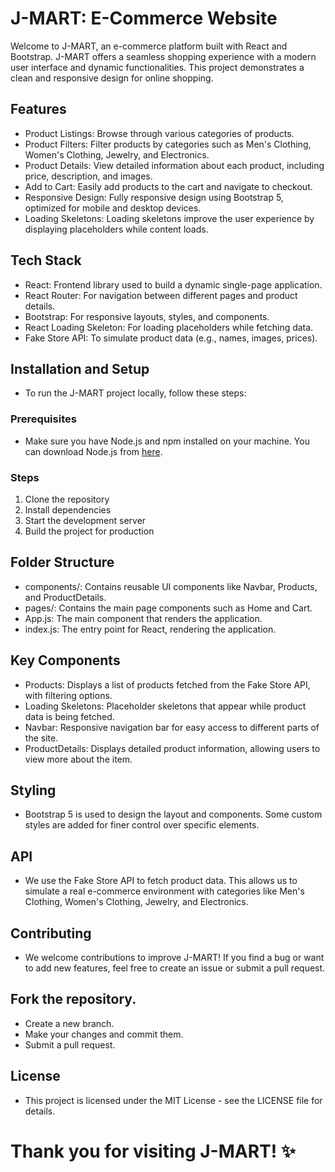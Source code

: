 # J-MART: E-Commerce Website

Welcome to J-MART, an e-commerce platform built with React and Bootstrap. J-MART offers a seamless shopping experience with a modern user interface and dynamic functionalities. This project demonstrates a clean and responsive design for online shopping.

## Features
- Product Listings: Browse through various categories of products.
- Product Filters: Filter products by categories such as Men's Clothing, Women's Clothing, Jewelry, and Electronics.
- Product Details: View detailed information about each product, including price, description, and images.
- Add to Cart: Easily add products to the cart and navigate to checkout.
- Responsive Design: Fully responsive design using Bootstrap 5, optimized for mobile and desktop devices.
- Loading Skeletons: Loading skeletons improve the user experience by displaying placeholders while content loads.

## Tech Stack
- React: Frontend library used to build a dynamic single-page application.
- React Router: For navigation between different pages and product details.
- Bootstrap: For responsive layouts, styles, and components.
- React Loading Skeleton: For loading placeholders while fetching data.
- Fake Store API: To simulate product data (e.g., names, images, prices).

## Installation and Setup

- To run the J-MART project locally, follow these steps:

### Prerequisites

- Make sure you have Node.js and npm installed on your machine. You can download Node.js from [here](https://nodejs.org/en).

### Steps

1. Clone the repository
2. Install dependencies
3. Start the development server
4. Build the project for production

## Folder Structure

- components/: Contains reusable UI components like Navbar, Products, and ProductDetails.
- pages/: Contains the main page components such as Home and Cart.
- App.js: The main component that renders the application.
- index.js: The entry point for React, rendering the application.

## Key Components

- Products: Displays a list of products fetched from the Fake Store API, with filtering options.
- Loading Skeletons: Placeholder skeletons that appear while product data is being fetched.
- Navbar: Responsive navigation bar for easy access to different parts of the site.
- ProductDetails: Displays detailed product information, allowing users to view more about the item.

## Styling

- Bootstrap 5 is used to design the layout and components. Some custom styles are added for finer control over specific elements.

## API

- We use the Fake Store API to fetch product data. This allows us to simulate a real e-commerce environment with categories like Men's Clothing,   Women's Clothing, Jewelry, and Electronics.

## Contributing

- We welcome contributions to improve J-MART! If you find a bug or want to add new features, feel free to create an issue or submit a pull request.

## Fork the repository.

- Create a new branch.
- Make your changes and commit them.
- Submit a pull request.

## License

- This project is licensed under the MIT License - see the LICENSE file for details.



# Thank you for visiting J-MART! ✨